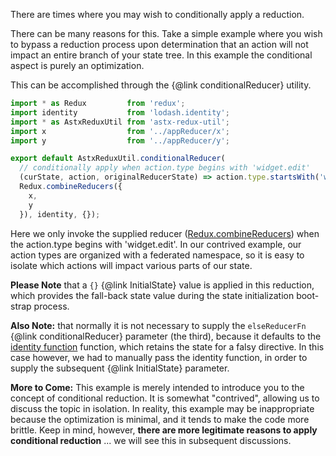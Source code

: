 There are times where you may wish to conditionally apply a reduction.

There can be many reasons for this.  Take a simple example where you
wish to bypass a reduction process upon determination that an action
will not impact an entire branch of your state tree.  In this example
the conditional aspect is purely an optimization.

This can be accomplished through the {@link conditionalReducer} utility. 

```JavaScript
import * as Redux         from 'redux';
import identity           from 'lodash.identity';
import * as AstxReduxUtil from 'astx-redux-util';
import x                  from '../appReducer/x';
import y                  from '../appReducer/y';

export default AstxReduxUtil.conditionalReducer(
  // conditionally apply when action.type begins with 'widget.edit'
  (curState, action, originalReducerState) => action.type.startsWith('widget.edit'),
  Redux.combineReducers({
    x,
    y
  }), identity, {});
```

Here we only invoke the supplied reducer
([Redux.combineReducers](http://redux.js.org/docs/api/combineReducers.html))
when the action.type begins with 'widget.edit'.  In our contrived
example, our action types are organized with a federated namespace, so
it is easy to isolate which actions will impact various parts of our
state.

**Please Note** that a `{}` {@link InitialState} value is applied in
this reduction, which provides the fall-back state value during the
state initialization boot-strap process.

**Also Note:** that normally it is not necessary to supply the
`elseReducerFn` {@link conditionalReducer} parameter (the third),
because it defaults to the [identity
function](https://lodash.com/docs#identity) function, which retains
the state for a falsy directive.  In this case however, we had to
manually pass the identity function, in order to supply the subsequent
{@link InitialState} parameter.

**More to Come:** This example is merely intended to introduce you to
the concept of conditional reduction.  It is somewhat "contrived",
allowing us to discuss the topic in isolation.  In reality, this
example may be inappropriate because the optimization is minimal, and
it tends to make the code more brittle.  Keep in mind, however,
**there are more legitimate reasons to apply conditional reduction**
... we will see this in subsequent discussions.
